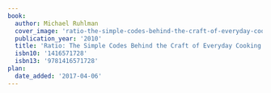```yaml
---
book:
  author: Michael Ruhlman
  cover_image: 'ratio-the-simple-codes-behind-the-craft-of-everyday-cooking.png'
  publication_year: '2010'
  title: 'Ratio: The Simple Codes Behind the Craft of Everyday Cooking'
  isbn10: '1416571728'
  isbn13: '9781416571728'
plan:
  date_added: '2017-04-06'
---
```

